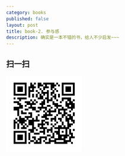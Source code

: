 ```yaml
---
category: books
published: false
layout: post
title: book-2. 参与感
description: 确实是一本不错的书，给人不少启发~~~
---  
```



## 扫一扫     

![2014-12-11-sense-of-participation.md](../../images/share/2014-12-11-sense-of-participation.md.jpg)